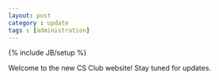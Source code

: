 ```yaml
---
layout: post
category : update
tags : [administration]
---
```

{% include JB/setup %}

Welcome to the new CS Club website! Stay tuned for updates.

